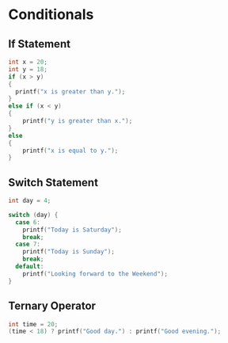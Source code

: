 # Conditionals

## If Statement

```c
int x = 20;
int y = 18;
if (x > y) 
{
  printf("x is greater than y.");
}
else if (x < y)
{
    printf("y is greater than x.");
}
else
{
    printf("x is equal to y.");
}
```

## Switch Statement

```c
int day = 4;

switch (day) {
  case 6:
    printf("Today is Saturday");
    break;
  case 7:
    printf("Today is Sunday");
    break;
  default:
    printf("Looking forward to the Weekend");
}
```

## Ternary Operator

```c
int time = 20;
(time < 18) ? printf("Good day.") : printf("Good evening.");
```